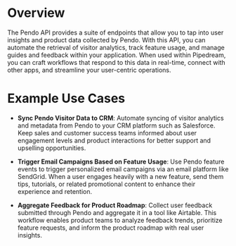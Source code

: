 # Overview

The Pendo API provides a suite of endpoints that allow you to tap into user insights and product data collected by Pendo. With this API, you can automate the retrieval of visitor analytics, track feature usage, and manage guides and feedback within your application. When used within Pipedream, you can craft workflows that respond to this data in real-time, connect with other apps, and streamline your user-centric operations.

# Example Use Cases

- **Sync Pendo Visitor Data to CRM**: Automate syncing of visitor analytics and metadata from Pendo to your CRM platform such as Salesforce. Keep sales and customer success teams informed about user engagement levels and product interactions for better support and upselling opportunities.

- **Trigger Email Campaigns Based on Feature Usage**: Use Pendo feature events to trigger personalized email campaigns via an email platform like SendGrid. When a user engages heavily with a new feature, send them tips, tutorials, or related promotional content to enhance their experience and retention.

- **Aggregate Feedback for Product Roadmap**: Collect user feedback submitted through Pendo and aggregate it in a tool like Airtable. This workflow enables product teams to analyze feedback trends, prioritize feature requests, and inform the product roadmap with real user insights.
